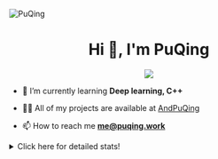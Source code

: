 ![PuQing](https://user-images.githubusercontent.com/27223114/171565019-9a56fae6-b08b-421f-99db-7e830da42371.png)

<h1 align="center">Hi 👋, I'm PuQing</h1>

<p align="center">
  <img src="https://github-widgetbox.vercel.app/api/profile?username=AndPuQing&data=followers,repositories,stars,commits"/>
</p>

- 🌱 I’m currently learning **Deep learning, C++**

- 👨‍💻 All of my projects are available at [AndPuQing](https://github.com/AndPuQing)

- 📫 How to reach me **me@puqing.work**

<details>
<summary>Click here for detailed stats!</summary>

<!--START_SECTION:waka-->
**I'm a Night 🦉** 

```text
🌞 Morning    30 commits     ██░░░░░░░░░░░░░░░░░░░░░░░   10.64% 
🌆 Daytime    98 commits     ████████░░░░░░░░░░░░░░░░░   34.75% 
🌃 Evening    112 commits    ██████████░░░░░░░░░░░░░░░   39.72% 
🌙 Night      42 commits     ███░░░░░░░░░░░░░░░░░░░░░░   14.89%

```


📊 **This Week I Spent My Time On** 

```text
💬 Programming Languages: 
Jupyter Notebook         7 hrs 55 mins       ███████████░░░░░░░░░░░░░░   46.89% 
Python                   6 hrs 32 mins       █████████░░░░░░░░░░░░░░░░   38.72% 
C++                      1 hr 55 mins        ██░░░░░░░░░░░░░░░░░░░░░░░   11.35% 
Other                    17 mins             ░░░░░░░░░░░░░░░░░░░░░░░░░   1.72% 
JSON                     10 mins             ░░░░░░░░░░░░░░░░░░░░░░░░░   0.99%

🔥 Editors: 
DataSpell                11 hrs 38 mins      ██████████████░░░░░░░░░░░   58.78% 
VS Code                  6 hrs 54 mins       ████████░░░░░░░░░░░░░░░░░   34.91% 
PyCharm                  1 hr 15 mins        █░░░░░░░░░░░░░░░░░░░░░░░░   6.31%

💻 Operating System: 
Windows                  11 hrs 5 mins       █████████████████░░░░░░░░   69.8% 
Linux                    2 hrs 31 mins       ████░░░░░░░░░░░░░░░░░░░░░   15.93% 
WSL                      2 hrs 15 mins       ███░░░░░░░░░░░░░░░░░░░░░░   14.26%

```


<!--END_SECTION:waka-->
</details>
